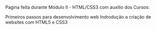 Pagina feita durante Módulo II - HTML/CSS3 com auxilio dos Cursos:

Primeiros passos para desenvolvimento web
Indrodução a criação de websites com HTML5 e CSS3